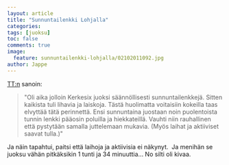 ```yaml
---
layout: article
title: "Sunnuntailenkki Lohjalla"
categories:
tags: [juoksu]
toc: false
comments: true
image:
  feature: sunnuntailenkki-lohjalla/02102011092.jpg
author: Jappe
---
```


[TT:n](http://teelahti.fi) sanoin:

> "Oli aika jolloin Kerkesix juoksi säännöllisesti
> sunnuntailenkkejä. Sitten kaikista tuli lihavia ja laiskoja. Tästä
> huolimatta voitaisiin kokeilla taas elvyttää tätä perinnettä. Ensi
> sunnuntaina juostaan noin puolentoista tunnin lenkki pääosin poluilla ja
> hiekkateillä. Vauhti niin rauhallinen että pystytään samalla juttelemaan
> mukavia. (Myös laihat ja aktiiviset saavat tulla.)"

Ja näin tapahtui, paitsi että laihoja ja aktiivisia ei näkynyt.  Ja
menihän se juoksu vähän pitkäksikin 1 tunti ja 34 minuuttia... No silti
oli kivaa.
